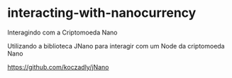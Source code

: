 # interacting-with-nanocurrency
Interagindo com a Criptomoeda Nano

Utilizando a biblioteca JNano para interagir com um Node da criptomoeda Nano

https://github.com/koczadly/jNano
